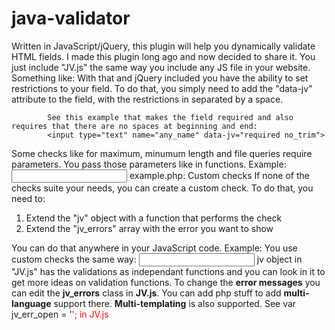 java-validator
==============

Written in JavaScript/jQuery, this plugin will help you dynamically validate HTML fields. I made this plugin long ago and now decided to share it.
            You just include "JV.js" the same way you include any JS file in your website. Something like:
            <script src="/JV.js"></script>
            With that and jQuery included you have the ability to set restrictions to your field. To do that, you simply need to add the "data-jv" attribute to the field, with the restrictions in separated by a space.
            
            See this example that makes the field required and also requires that there are no spaces at beginning and end:
            <input type="text" name="any_name" data-jv="required no_trim">
Some checks like for maximum, minumum length and file queries require parameters. You pass those parameters like in functions. Example:
            <input type="text" name="any_name" data-jv="min_length(6) file(example.php)">
example.php:
Custom checks
If none of the checks suite your needs, you can create a custom check. To do that, you need to:

1. Extend the "jv" object with a function that performs the check
2. Extend the "jv_errors" array with the error you want to show

You can do that anywhere in your JavaScript code.
Example:
            <script type="text/javascript">
            jv_errors[\'file_format\'] = \'File must be "$" format.\';
            jv.file_format = function(format)
            {
                var match = $(jv_cur_check).val().match(/\.\w+$/);
                if(!match || match[0].substr(1) != format)
                    return jv_errors["file_format"].replace("$", format);
            }
            </script>
You use custom checks the same way:
            <input type="text" name="any_name" data-jv="file_format(mp3)">
jv object in "JV.js" has the validations as independant functions and you can look in it to get more ideas on validation functions.
To change the __error messages__ you can edit the __jv_errors__ class in __JV.js__. You can add php stuff to add __multi-language__ support there.
__Multi-templating__ is also supported. See
            var jv_err_open = '<span style="color:red" id="jv_error">';
in JV.js

